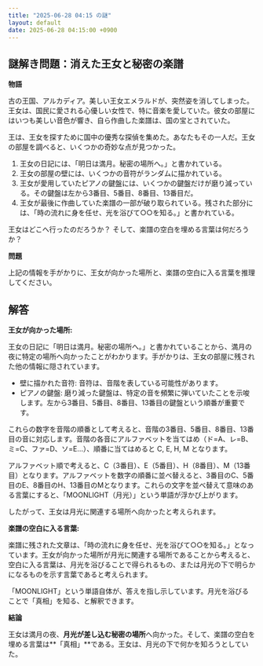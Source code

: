 ```yaml
---
title: "2025-06-28 04:15 の謎"
layout: default
date: 2025-06-28 04:15:00 +0900
---
```

## 謎解き問題：消えた王女と秘密の楽譜

**物語**

古の王国、アルカディア。美しい王女エメラルドが、突然姿を消してしまった。王女は、国民に愛される心優しい女性で、特に音楽を愛していた。彼女の部屋にはいつも美しい音色が響き、自ら作曲した楽譜は、国の宝とされていた。

王は、王女を探すために国中の優秀な探偵を集めた。あなたもその一人だ。王女の部屋を調べると、いくつかの奇妙な点が見つかった。

1.  王女の日記には、「明日は満月。秘密の場所へ。」と書かれている。
2.  王女の部屋の壁には、いくつかの音符がランダムに描かれている。
3.  王女が愛用していたピアノの鍵盤には、いくつかの鍵盤だけが磨り減っている。その鍵盤は左から3番目、5番目、8番目、13番目だ。
4.  王女が最後に作曲していた楽譜の一部が破り取られている。残された部分には、「時の流れに身を任せ、光を浴びて○○を知る。」と書かれている。

王女はどこへ行ったのだろうか？ そして、楽譜の空白を埋める言葉は何だろうか？

**問題**

上記の情報を手がかりに、王女が向かった場所と、楽譜の空白に入る言葉を推理してください。

## 解答

**王女が向かった場所:**

王女の日記に「明日は満月。秘密の場所へ。」と書かれていることから、満月の夜に特定の場所へ向かったことがわかります。手がかりは、王女の部屋に残された他の情報に隠されています。

*   壁に描かれた音符: 音符は、音階を表している可能性があります。
*   ピアノの鍵盤: 磨り減った鍵盤は、特定の音を頻繁に弾いていたことを示唆します。左から3番目、5番目、8番目、13番目の鍵盤という順番が重要です。

これらの数字を音階の順番として考えると、音階の3番目、5番目、8番目、13番目の音に対応します。音階の各音にアルファベットを当てはめ（ド=A、レ=B、ミ=C、ファ=D、ソ=E…）、順番に当てはめると C, E, H, M となります。

アルファベット順で考えると、C（3番目）、E（5番目）、H（8番目）、M（13番目）となります。アルファベットを数字の順番に並べ替えると、3番目のC、5番目のE、8番目のH、13番目のMとなります。これらの文字を並べ替えて意味のある言葉にすると、「MOONLIGHT（月光）」という単語が浮かび上がります。

したがって、王女は月光に関連する場所へ向かったと考えられます。

**楽譜の空白に入る言葉:**

楽譜に残された文章は、「時の流れに身を任せ、光を浴びて○○を知る。」となっています。王女が向かった場所が月光に関連する場所であることから考えると、空白に入る言葉は、月光を浴びることで得られるもの、または月光の下で明らかになるものを示す言葉であると考えられます。

「MOONLIGHT」という単語自体が、答えを指し示しています。月光を浴びることで「真相」を知る、と解釈できます。

**結論**

王女は満月の夜、**月光が差し込む秘密の場所**へ向かった。そして、楽譜の空白を埋める言葉は**「真相」**である。王女は、月光の下で何かを知ろうとしていた。
